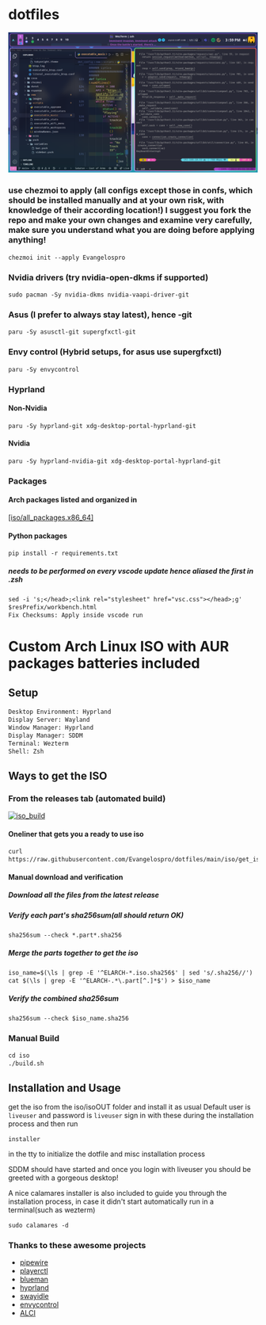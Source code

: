 # dotfiles 

![1.png](Pictures/showcase/1.png)


### use chezmoi to apply (all configs except those in confs, which should be installed manually and at your own risk, with knowledge of their according location!) I suggest you fork the repo and make your own changes and examine very carefully, make sure you understand what you are doing before applying anything!
```
chezmoi init --apply Evangelospro
```

### Nvidia drivers (try nvidia-open-dkms if supported)
```
sudo pacman -Sy nvidia-dkms nvidia-vaapi-driver-git
```

### Asus (I prefer to always stay latest), hence -git
```
paru -Sy asusctl-git supergfxctl-git
```

### Envy control (Hybrid setups, for asus use supergfxctl)
```
paru -Sy envycontrol
```

### Hyprland
#### Non-Nvidia
```
paru -Sy hyprland-git xdg-desktop-portal-hyprland-git
```
#### Nvidia
```
paru -Sy hyprland-nvidia-git xdg-desktop-portal-hyprland-git
```

### Packages
#### Arch packages listed and organized in
[[iso/all_packages.x86_64]](packages)
#### Python packages
```
pip install -r requirements.txt
```

##### needs to be performed on every vscode update hence aliased the first in .zsh
```
sed -i 's;</head>;<link rel="stylesheet" href="vsc.css"></head>;g' $resPrefix/workbench.html
Fix Checksums: Apply inside vscode run
```

# Custom Arch Linux ISO with AUR packages batteries included
## Setup
```
Desktop Environment: Hyprland
Display Server: Wayland
Window Manager: Hyprland
Display Manager: SDDM
Terminal: Wezterm
Shell: Zsh
```

## Ways to get the ISO
### From the releases tab (automated build)
[![iso_build](https://github.com/Evangelospro/dotfiles/actions/workflows/buildISO.yml/badge.svg)](https://github.com/Evangelospro/dotfiles/actions/workflows/buildISO.yml)
#### Oneliner that gets you a ready to use iso
```
curl https://raw.githubusercontent.com/Evangelospro/dotfiles/main/iso/get_iso.sh|bash
```
#### Manual download and verification
##### Download all the files from the latest release
##### Verify each part's sha256sum(all should return OK)
```
sha256sum --check *.part*.sha256
```
##### Merge the parts together to get the iso
```
iso_name=$(\ls | grep -E '^ELARCH-*.iso.sha256$' | sed 's/.sha256//')
cat $(\ls | grep -E '^ELARCH-.*\.part[^.]*$') > $iso_name
```
##### Verify the combined sha256sum
```
sha256sum --check $iso_name.sha256
```
### Manual Build
```
cd iso
./build.sh
```

## Installation and Usage
get the iso from the iso/isoOUT folder and install it as usual
Default user is `liveuser` and password is `liveuser` sign in with these during the installation process and then run
```
installer
```
in the tty to initialize the dotfile and misc installation process

SDDM should have started and once you login with liveuser you should be greeted with a gorgeous desktop!

A nice calamares installer is also included to guide you through the installation process, in case it didn't start automatically run in a terminal(such as wezterm)
```
sudo calamares -d
```

### Thanks to these awesome projects
* [pipewire](https://archlinux.org/packages/extra/x86_64/pipewire/)
* [playerctl](https://www.archlinux.org/packages/extra/x86_64/playerctl/)
* [blueman](https://archlinux.org/packages/extra/x86_64/blueman/)
* [hyprland](https://aur.archlinux.org/packages/hyprland-git/)
* [swayidle](https://archlinux.org/packages/extra/x86_64/swayidle/)
* [envycontrol](https://github.com/bayasdev/envycontrol)
* [ALCI](https://alci.online/)
